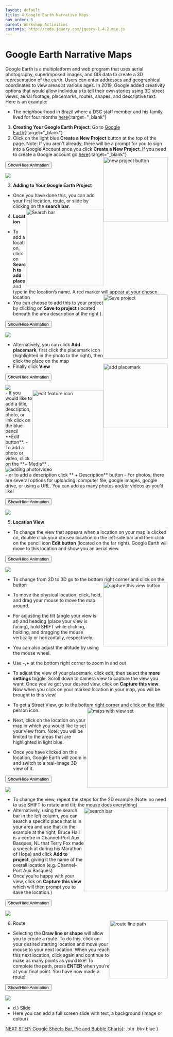 ```yaml
---
layout: default
title: 4-Google Earth Narrative Maps
nav_order: 5
parent: Workshop Activities
customjs: http://code.jquery.com/jquery-1.4.2.min.js
---
```

# Google Earth Narrative Maps 
Google Earth is a multiplatform and web program that uses aerial photography, superimposed images, and GIS data to create a 3D representation of the earth.  Users can enter addresses and geographical coordinates to view areas at various ages. In 2019, Google added creativity options that would allow individuals to tell their own stories using 3D street views, aerial footage, placemarks, routes, shapes, and descriptive text. Here is an example:
- The neighbourhood in Brazil where a DSC staff member and his family lived for four months [here](https://bit.ly/3bFS5Rt){:target="_blank"} 

1. **Creating Your Google Earth Project**: Go to [Google Earth](https://earth.google.com/web/){:target="_blank"}
2. Click on the light blue **Create a New Project** button at the top of the page. 
Note: If you aren't already, there will be a prompt for you to sign into a Google Account once you click **Create a New Project**. If you need to create a Google account go [here](https://accounts.google.com/){:target="_blank"} <img src="images/new-project.png" style="float:right;width:200px" alt="new project button">

<button onclick="toggle('gif1')">Show/Hide Animation</button>
<div id="gif1">
      <img src="images/googlemaps-01.gif"> <br>
     </div> 

3. **Adding to Your Google Earth Project** 
- Once you have done this, you can add your first location, route, or slide by clicking on the **search bar**. <img src="images/googlemaps-02.png" style="float:right;width:240px" alt="Search bar">
4. **Location**
- To add a location, click on **Search to add place** and type in the location’s name.  A red marker will appear at your chosen location <img src="images/save-project.png" style="float:right;width:200px" alt="Save project">
- You can choose to add this to your project by clicking on **Save to project** (located beneath the area description at the right ).

<button onclick="toggle('gif2')">Show/Hide Animation</button>
<div id="gif2">
      <img src="images/googlemaps-02.gif"> <br>
     </div> 

- Alternatively, you can click **Add placemark**, first click the placemark icon (highlighted in the photo to the right), then click the place on the map <img src="images/placement.png" style="float:right;width:200px" alt="add placemark">
- Finally click **View** 

<button onclick="toggle('gif3')">Show/Hide Animation</button>
<div id="gif3">
      <img src="images/googlemaps-03.gif"> <br>
     </div> 
     
<img src="images/googlemaps-03.png" style="float:right;width:220px" alt="edit feature icon">
- If you would like to add a title, description, photo, or link click on the blue pencil **Edit button**. 
- To add a photo or video, click on the **+ Media** .<br> <img src="images/googlemaps-04.png" width:180px" alt="adding photo/video"><br> 
- or to add a description click ** + Description** button
- For photos, there are several options for uploading: computer file, google images, google drive, or using a URL. You can add as many photos and/or videos as you’d like! 

<button onclick="toggle('gif4')">Show/Hide Animation</button>
<div id="gif4">
      <img src="images/googlemaps-04.gif"> <br>
     </div> 

5. **Location View**
- To change the view that appears when a location on your map is clicked on, double click your chosen location on the left side bar and then click on the pencil icon **Edit button** (located on the far right). Google Earth will move to this location and show you an aerial view.

<button onclick="toggle('gif5')">Show/Hide Animation</button>
<div id="gif5">
      <img src="images/googlemaps-05.gif"> <br>
     </div> 

- To change from 2D to 3D go to the bottom right corner and click on the button  <img src="images/googlemaps-05.png" style="float:right;width:200px" alt="capture this view button">
- To move the physical location, click, hold, and drag your mouse to move the map around.  
- For adjusting the tilt (angle your view is at) and heading (place your view is facing), hold SHIFT while clicking, holding, and dragging the mouse vertically or horizontally, respectively.
- You can also adjust the altitude by using the mouse wheel.
- Use **-,+** at the bottom right corner to zoom in and out

- To adjust the view of your placemark, click edit, then select the **more settings** toggle. Scroll down to camera view to capture the view you want. Once you’ve got your desired view, click on **Capture this view**. Now when you click on your marked location in your map, you will be brought to this view!


- To get a Street View, go to the bottom right corner and click on the little person icon. <img src="images/narrative-15.png" style="float:right;width:250px" alt="maps with view set">
- Next, click on the location on your map in which you would like to set your view from.  Note: you will be limited to the areas that are highlighted in light blue.
- Once you have clicked on this location, Google Earth will zoom in and switch to a real-image 3D view of it.<br>

<button onclick="toggle('gif6')">Show/Hide Animation</button>
<div id="gif6">
      <img src="images/googlemaps-06.gif"> <br>
     </div> 


- To change the view, repeat the steps for the 2D example (Note: no need to use SHIFT to rotate and tilt; the mouse does everything) <img src="images/narrative-17.png" style="float:right;width:260px" alt="search bar">
- Alternatively, using the search bar in the left column, you can search a specific place that is in your area and use that (in the example at the right, Bruce Hall is a centre in Channel-Port Aux Basques, NL that Terry Fox made a speech at during his Marathon of Hope) and click **Add to project**, giving it the name of the overall location (e.g. Channel-Port Aux Basques)
- Once you’re happy with your view, click on **Capture this view** which will then prompt you to save the location.)<br>

<button onclick="toggle('gif7')">Show/Hide Animation</button>
<div id="gif7">
      <img src="images/googlemaps-07.gif"> <br>
     </div> 


6. Route <img src="images/narrative-19.png" style="float:right;width:180px" alt="route line path">
- Selecting the **Draw line or shape** will allow you to create a route. To do this, click on your desired starting location and move your mouse to your next location.  When you reach this next location, click again and continue to make as many points as you’d like!  To complete the path, press **ENTER** when you’re at your final point. You have now made a route! 

<button onclick="toggle('gif9')">Show/Hide Animation</button>
<div id="gif9">
      <img src="images/narrative-20.gif"> <br>
     </div> 

- d.) Slide 
- Here you can add a full screen slide with text, a background (image or colour)

<script>  

    function toggle(input) {
        var x = document.getElementById(input);
        if (x.style.display === "none") {
            x.style.display = "block";
        } else {
            x.style.display = "none";
        }
    }
</script>

[NEXT STEP: Google Sheets Bar, Pie and Bubble Charts](google-sheets-charts.html){: .btn .btn-blue }
